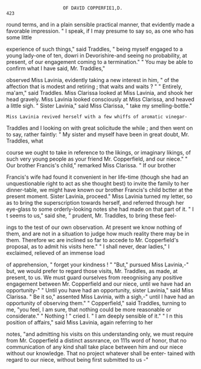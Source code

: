                          OF DAVID COPPERFIE1,D.                            423
round terms, and in a plain sensible practical manner, that evidently made
a favorable impression.
    " I speak, if I may presume to say so, as one who has some little

experience of such things," said Traddles, " being myself engaged to a
young lady-one of ten, dowri in Devorishire-and seeing no probability,
at present, of our engagement coming to a termination."
    " You may be able to confirm what I have said, Mr. Traddles,"

observed Miss Lavinia, evidently taking a new interest in him, " of the
affection that is modest and retiring ; that waits and waits ? "
    " Entirely, ma'am,"    said Traddles.
    Miss Clarissa looked at Miss Lavinia, and shook her head gravely.
Miss Lavinia looked consciously at Miss Clarissa, and heaved a little sigh.
    " Sister Lavinia," said Miss Clarissa, " take my smelling-bottle."

    Miss Lavinia revived herself with a few whiffs of aromatic vinegar-
Traddles and I looking on with great solicitude the while ; and then went
on to say, rather faintly:
    " My sister and myself have been in great doubt, Mr. Traddles, what

course we ought to take in reference to the likings, or imaginary likings,
of such very young people as your friend Mr. Copperfield, and our niece."
    " Our brother Francis's child," remarked Miss Clarissa. " If our brother

Francis's wife had found it convenient in her life-time (though she had an
unquestionable right to act as she thought best) to invite the family to
her dinner-table, we might have known our brother Francis's child bctter
at the present moment. Sister Lavinia, proceed."
    Miss Lavinia turned my letter, so as to bring the superscription towards
herself, and referred through her eye-glass to some orderly-looking notes
she had made on that part of it.
    " I t seems to us," said she, " prudent, Mr. Traddles, to bring these feel-

ings to the test of our own observation. At present we know nothing of
them, and are not in a situation to judge how much reality there may be
in them. Therefore wc are inclined so far to accede to Mr. Copperfield's
proposal, as to admit his visits here."
    " I shall never, dear ladies," I exclaimed, relieved of an immense load

of apprehension, " forget your kindness ! "
    "But," pursued Miss Lavinia,-" but, we would prefer to regard those
visits, Mr. Traddles, as made, at present, to us. We must guard ourselves
from reeognising any positive engagement between Mr. Copperfield and
 our niece, until we have had an opportunity-"
    " Until you have had an opportunity, sister Lavinia," said Miss Clarissa.
    " Be it so," assented Miss Lavinia, with a sigh,-"       until I have had an
opportunity of observing them."
    " Copperfield," said Traddles, turning to me, "you feel, I am sure, that
nothing could be more reasonable or considerate."
    " Nothing ! " cried I.    " I am deeply sensible of it."
    " I n this position of affairs," said Miss Lavinia, again referring to her

 notes, "and admitting his visits on this understanding only, we must
 require from Mr. Copperfield a distinct assnrance, on 111s word of honor,
 that no communication of any kind shall take place between him and our
 niece without our knowledge. That no project whatever shall be enter-
 tained with regard to our niece, without being first submitted to us -"
